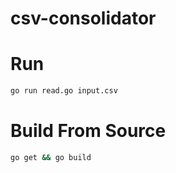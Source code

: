 # csv-consolidator


# Run 
```bash
go run read.go input.csv
```

# Build From Source
```bash
go get && go build
```

